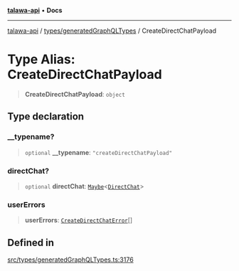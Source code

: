 [**talawa-api**](../../../README.md) • **Docs**

***

[talawa-api](../../../modules.md) / [types/generatedGraphQLTypes](../README.md) / CreateDirectChatPayload

# Type Alias: CreateDirectChatPayload

> **CreateDirectChatPayload**: `object`

## Type declaration

### \_\_typename?

> `optional` **\_\_typename**: `"createDirectChatPayload"`

### directChat?

> `optional` **directChat**: [`Maybe`](Maybe.md)\<[`DirectChat`](DirectChat.md)\>

### userErrors

> **userErrors**: [`CreateDirectChatError`](CreateDirectChatError.md)[]

## Defined in

[src/types/generatedGraphQLTypes.ts:3176](https://github.com/PalisadoesFoundation/talawa-api/blob/fe65d855b3d1e3e4af621340e7e8bfa0325634c1/src/types/generatedGraphQLTypes.ts#L3176)
